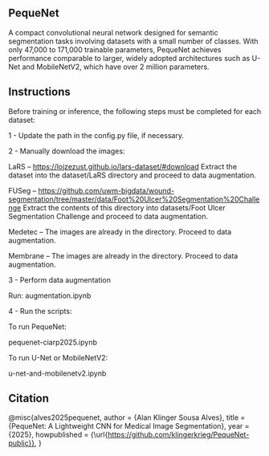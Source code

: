 ## PequeNet

A compact convolutional neural network designed for semantic segmentation tasks involving datasets with a small number of classes. With only 47,000 to 171,000 trainable parameters, PequeNet achieves performance comparable to larger, widely adopted architectures such as U-Net and MobileNetV2, which have over 2 million parameters.

## Instructions

Before training or inference, the following steps must be completed for each dataset:

1 - Update the path in the config.py file, if necessary.

2 - Manually download the images:

LaRS – https://lojzezust.github.io/lars-dataset/#download
Extract the dataset into the dataset/LaRS directory and proceed to data augmentation.

FUSeg – https://github.com/uwm-bigdata/wound-segmentation/tree/master/data/Foot%20Ulcer%20Segmentation%20Challenge
Extract the contents of this directory into datasets/Foot Ulcer Segmentation Challenge and proceed to data augmentation.

Medetec – The images are already in the directory. Proceed to data augmentation.

Membrane – The images are already in the directory. Proceed to data augmentation.

3 - Perform data augmentation

Run: augmentation.ipynb

4 - Run the scripts:

To run PequeNet:

pequenet-ciarp2025.ipynb

To run U-Net or MobileNetV2:

u-net-and-mobilenetv2.ipynb

## Citation

@misc{alves2025pequenet,
  author       = {Alan Klinger Sousa Alves},
  title        = {PequeNet: A Lightweight CNN for Medical Image Segmentation},
  year         = {2025},
  howpublished = {\url{https://github.com/klingerkrieg/PequeNet-public}},
}